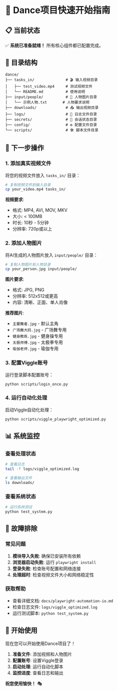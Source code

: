 # 🚀 Dance项目快速开始指南

## 📋 当前状态
✅ **系统已准备就绪！** 所有核心组件都已配置完成。

## 📁 目录结构
```
dance/
├── tasks_in/              # 🎬 输入视频目录
│   ├── test_video.mp4     # 测试视频文件
│   └── README.md          # 使用说明
├── input/people/          # 👤 人物图片目录
│   └── 示例人物.txt       # 人物要求说明
├── downloads/             # 📤 输出视频目录
├── logs/                  # 📝 日志文件目录
├── secrets/               # 🔐 会话状态目录
├── config/                # ⚙️ 配置文件目录
└── scripts/               # 🛠️ 脚本文件目录
```

## 🎯 下一步操作

### 1. 添加真实视频文件
将您的视频文件放入 `tasks_in/` 目录：
```bash
# 复制视频文件到输入目录
cp your_video.mp4 tasks_in/
```

**视频要求**:
- 格式: MP4, AVI, MOV, MKV
- 大小: < 100MB
- 时长: 10秒 - 5分钟
- 分辨率: 720p或以上

### 2. 添加人物图片
将AI生成的人物图片放入 `input/people/` 目录：
```bash
# 复制人物图片到人物目录
cp your_person.jpg input/people/
```

**图片要求**:
- 格式: JPG, PNG
- 分辨率: 512x512或更高
- 内容: 清晰、正面、单人肖像

**推荐图片**:
- `主要舞者.jpg` - 默认主角
- `广场舞大妈.jpg` - 广场舞专用
- `健身教练.jpg` - 健身操专用
- `太极师傅.jpg` - 太极拳专用
- `瑜伽老师.jpg` - 瑜伽专用

### 3. 配置Viggle账号
运行登录脚本配置账号：
```bash
python scripts/login_once.py
```

### 4. 运行自动化处理
启动Viggle自动化处理：
```bash
python scripts/viggle_playwright_optimized.py
```

## 📊 系统监控

### 查看处理状态
```bash
# 查看日志
tail -f logs/viggle_optimized.log

# 查看输出文件
ls downloads/
```

### 查看系统状态
```bash
# 运行系统测试
python test_system.py
```

## 🔧 故障排除

### 常见问题
1. **模块导入失败**: 确保已安装所有依赖
2. **浏览器启动失败**: 运行 `playwright install`
3. **登录失败**: 检查账号配置和网络连接
4. **处理超时**: 检查视频文件大小和网络稳定性

### 获取帮助
- 查看详细文档: `docs/playwright-automation-io.md`
- 检查日志文件: `logs/viggle_optimized.log`
- 运行测试脚本: `python test_system.py`

## 🎉 开始使用

现在您可以开始使用Dance项目了！

1. **准备文件**: 添加视频和人物图片
2. **配置账号**: 设置Viggle登录
3. **启动处理**: 运行自动化脚本
4. **监控进度**: 查看日志和输出

**祝您使用愉快！** 🎭
